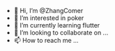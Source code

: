 - 👋 Hi, I’m @ZhangComer
- 👀 I’m interested in poker
- 🌱 I’m currently learning flutter
- 💞️ I’m looking to collaborate on ...
- 📫 How to reach me ...

<!---
ZhangComer/ZhangComer is a ✨ special ✨ repository because its `README.md` (this file) appears on your GitHub profile.
You can click the Preview link to take a look at your changes.
--->
